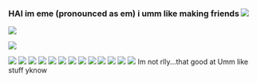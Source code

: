 ### HAI im eme (pronounced as em) i umm like making friends ![](https://64.media.tumblr.com/40df69e452859877c3b2b3212732aaa7/6fe24381b3ab0462-72/s75x75_c1/c45119e851bbd0b853ea8a5764974071d0527283.gifv)

![](https://64.media.tumblr.com/00f55c6cb28c36f0df7b0754c862a455/502b8a32f40a6231-2c/s540x810/97c866ef002d37ffe10dcfe5dad98c06f7bf7306.pnj)

![](https://64.media.tumblr.com/846f05602e1feea563636d61ca0d406e/502b8a32f40a6231-1a/s540x810/9a51452c614324b99e11d6e3ca02e80e1ce3605c.pnj)

![](https://64.media.tumblr.com/57abf8229653dbcfc82f785cb54a1e49/d6b109068a2c49c9-bf/s100x200/8e7ab84a86f94d872e0429607f56a8baddbfc58d.pnj) ![](https://64.media.tumblr.com/825c735b6c4ab0609ad45d38df1172d1/d6b109068a2c49c9-e6/s100x200/f8a4af63aa3286486801d8b6432157202d990fa1.pnj) ![](https://64.media.tumblr.com/186587f87c61f04d6f8c7aaad1177c31/d6b109068a2c49c9-0b/s100x200/5e2baaa24972d4f1b78bf905d00a441527912382.pnj) ![](https://64.media.tumblr.com/fe9ad39830217e6ba04c39288a870e7f/d6b109068a2c49c9-25/s100x200/2099090a5c906bef6b44f7a75d43d29536f05d11.pnj) ![](https://64.media.tumblr.com/99260905de71db4709e2df796d749b04/d6b109068a2c49c9-7a/s100x200/ff42f38d64a8954a26236672345032b205c11fa3.pnj) ![](https://64.media.tumblr.com/d7dfa7672dfbfda38e509e239e81c4b0/d6b109068a2c49c9-36/s100x200/a0e4c283a077c12c3408cd09ae0f381187cf0d1e.pnj) ![](https://64.media.tumblr.com/faa2f9ccb5398ea0f06d651088bc354a/d6b109068a2c49c9-bb/s100x200/8e2799b4da4d24754e8d7d5e6dc4aadd9142a3ce.pnj) ![](https://64.media.tumblr.com/ed18e133cbcabd94fc56f01e60650ce8/tumblr_puiaspeYJR1xbgu08o2_100.pnj) ![](https://64.media.tumblr.com/dab68c44f89f0a76cdeb5f4453cc3929/tumblr_puiaspeYJR1xbgu08o3_100.pnj) ![](https://64.media.tumblr.com/f642ef43e2cfa6a56fe81bb56f20e022/tumblr_pcq4e5vbHw1xbgu08o6_100.pnj) 
![](https://64.media.tumblr.com/334aca22567ba1dec03ffcc31a790131/16fed5257cbfde37-2f/s100x200/b47dc95e6305796103afe0d7a4bdb5014b138d90.png) ![](https://files.catbox.moe/1a66u5.gif)
![](https://wilardo.crd.co/assets/images/gallery08/5836179e.png?v=d19c95ca)
Im not rlly...that good at Umm like stuff yknow


<!--
**shoujo-girl/shoujo-girl** is a ✨ _special_ ✨ repository because its `README.md` (this file) appears on your GitHub profile.

Here are some ideas to get you started:

- 🔭 I’m currently working on ...
- 🌱 I’m currently learning ...
- 👯 I’m looking to collaborate on ...
- 🤔 I’m looking for help with ...
- 💬 Ask me about ...
- 📫 How to reach me: ...
- 😄 Pronouns: ...
- ⚡ Fun fact: ...
-->

